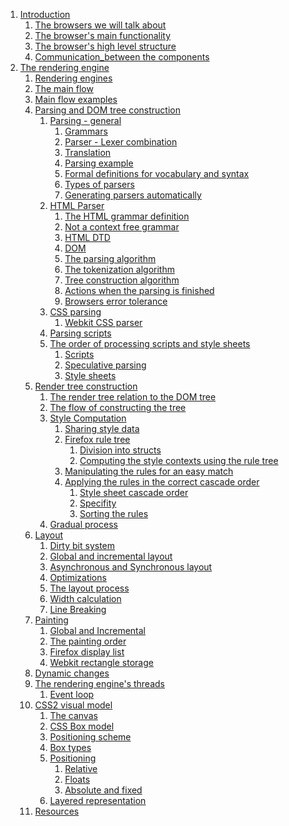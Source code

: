 <div class="toc">  
<ol>
<li><a href="#Introduction">Introduction</a>
<ol>
    <li><a href="#The_browsers_we_will_talk_about">The browsers we will talk about</a></li>
    <li><a href="#The_browser_main_functionality">The browser's main functionality</a></li>
    <li><a href="#The_browser_high_level_structure">The browser's high level structure</a></li>
    <li><a href="#Communication_between_the_components">Communication_between the components</a></li>
</ol>
</li>
<li><a href="#The_rendering_engine">The rendering engine</a>
<ol>
    <li><a href="#Rendering_engines">Rendering engines</a></li>
    <li><a href="#The_main_flow">The main flow</a></li>
    <li><a href="#Main_flow_examples">Main flow examples</a></li>
    <li><a href="#Parsing_general">Parsing and DOM tree construction</a>
    <ol>
        <li><a href="#Parsing_general">Parsing - general</a>
        <ol>
            <li><a href="#Grammars">Grammars</a></li>
            <li><a href="#Parser_Lexer_combination">Parser - Lexer combination</a></li>
            <li><a href="#Translation">Translation</a></li>
            <li><a href="#Parsing_example">Parsing example</a></li>
            <li><a href="#Formal_definitions_for_vocabulary_and_syntax">Formal definitions for vocabulary and syntax</a></li>
            <li><a href="#Types_of_parsers">Types of parsers</a></li>
            <li><a href="#Generating_parsers_automatically">Generating parsers automatically</a></li>
        </ol>
        </li>
        <li><a href="#HTML_Parser">HTML Parser</a>
        <ol>
          <li><a href="#The_HTML_grammar_definition">The HTML grammar definition</a></li>
          <li><a href="#Not_a_context_free_grammar">Not a context free grammar</a></li>
          <li><a href="#HTML_DTD">HTML DTD</a></li>
          <li><a href="#DOM">DOM</a></li>
          <li><a href="#The_parsing_algorithm">The parsing algorithm</a></li>
          <li><a href="#The_tokenization_algorithm">The tokenization algorithm</a></li>
          <li><a href="#Tree_construction_algorithm">Tree construction algorithm</a></li>
          <li><a href="#Actions_when_the_parsing_is_finished">Actions when the parsing is finished</a></li>
          <li><a href="#Browsers_error_tolerance">Browsers error tolerance</a></li>
        </ol>
        </li>
        <li><a href="#CSS_parsing">CSS parsing</a>
        <ol>
          <li><a href="#Webkit_CSS_parser">Webkit CSS parser</a></li>
        </ol>
        </li>
        <li><a href="#Parsing_scripts">Parsing scripts</a></li>
        <li><a href="#The_order_of_processing_scripts_and_style_sheets">The order of processing scripts and style sheets</a>
        <ol>
          <li><a href="#Scripts">Scripts</a></li>
          <li><a href="#Speculative_parsing">Speculative parsing</a></li>
          <li><a href="#Style_sheets">Style sheets</a></li>
        </ol>
        </li>
    </ol>
    </li>
    <li><a href="#Render_tree_construction">Render tree construction</a>
    <ol>
      <li><a href="#The_render_tree_relation_to_the_DOM_tree">The render tree relation to the DOM tree</a></li>
      <li><a href="#The_flow_of_constructing_the_tree">The flow of constructing the tree</a></li>
      <li><a href="#Style_Computation">Style Computation</a>
      <ol>
        <li><a href="#Sharing_style_data">Sharing style data</a></li>
        <li><a href="#Firefox_rule_tree">Firefox rule tree</a>
        <ol>
            <li><a href="#Division_into_structs">Division into structs</a></li>
          <li><a href="#Computing_the_style_contexts_using_the_rule_tree">Computing the style contexts using the rule       tree</a></li>
        </ol>
        </li>
        <li><a href="#Manipulating_the_rules_for_an_easy_match">Manipulating the rules for an easy match</a></li>
        <li><a href="#Applying_the_rules_in_the_correct_cascade_order">Applying the rules in the correct cascade order</a>
        <ol>
        <li><a href="#Style_sheet_cascade_order">Style sheet cascade order</a></li>
        <li><a href="#Specifity">Specifity</a></li>
        <li><a href="#Sorting_the_rules">Sorting the rules</a></li>
        </ol>
        </li>
      </ol>
      </li>
      <li><a href="#Gradual_process">Gradual process</a></li>
    </ol>
    </li>
     <li><a href="#Layout">Layout</a>
      <ol>
        <li><a href="#Dirty_bit_system">Dirty bit system</a></li>
        <li><a href="#Global_and_incremental_layout">Global and incremental layout</a></li>
        <li><a href="#Asynchronous_and_Synchronous_layout">Asynchronous and Synchronous layout</a></li>
        <li><a href="#Optimizations">Optimizations</a></li>
        <li><a href="#The_layout_process">The layout process</a></li>
        <li><a href="#Width_calculation">Width calculation</a></li>
        <li><a href="#Line_Breaking">Line Breaking</a></li>
      </ol>
     </li>
     <li><a href="#Painting">Painting</a>
      <ol>
        <li><a href="#Global_and_Incremental">Global and Incremental</a></li>
        <li><a href="#The_painting_order">The painting order</a></li>
        <li><a href="#Firefox_display_list">Firefox display list</a></li>
        <li><a href="#Webkit_rectangle_storage">Webkit rectangle storage</a></li>
      </ol>
     </li>
     <li><a href="#Dynamic_changes">Dynamic changes</a></li>
     <li><a href="#The_rendering_engines_threads">The rendering engine's threads</a>
      <ol>
        <li><a href="#Event_loop">Event loop</a></li>
      </ol> 
     </li>
      <li><a href="#css">CSS2 visual model</a>
      <ol>
        <li><a href="#The_canvas">The canvas</a></li>
        <li><a href="#CSS_Box_model">CSS Box model</a></li>
        <li><a href="#Positioning_scheme">Positioning scheme</a></li>
        <li><a href="#Box_types">Box types</a></li>
        <li><a href="#Positioning">Positioning</a>
        <ol>
            <li><a href="#Relative">Relative</a></li>
            <li><a href="#Floats">Floats</a></li>
            <li><a href="#Absolute_and_fixed">Absolute and fixed</a></li>
        </ol>
        </li>
        <li><a href="#Layered_representation">Layered representation</a></li>
      </ol>
     </li>
     <li><a href="#Resources">Resources</a></li>
</ol>   
</li>
</ol>
</div>
